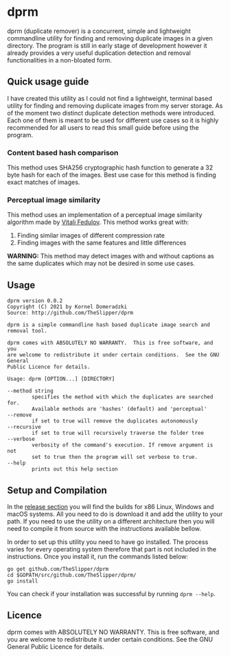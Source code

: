 # dprm

dprm (duplicate remover) is a concurrent, simple and lightweight commandline utility for finding and removing duplicate images in a given directory. The program is still in early stage of development however it already provides a very useful duplication detection and removal functionalities in a non-bloated form.

## Quick usage guide

I have created this utility as I could not find a lightweight, terminal based utility for finding and removing duplicate images from my server storage. As of the moment two distinct duplicate detection methods were introduced. Each one of them is meant to be used for different use cases so it is highly recommended for all users to read this small guide before using the program.

### Content based hash comparison

This method uses SHA256 cryptographic hash function to generate a 32 byte hash for each of the images. Best use case for this method is finding exact matches of images.

### Perceptual image similarity

This method uses an implementation of a perceptual image similarity algorithm made by [Vitali Fedulov](https://github.com/vitali-fedulov/images). This method works great with:
1. Finding similar images of different compression rate
2. Finding images with the same features and little differences

**WARNING:** This method may detect images with and without captions as the same duplicates which may not be desired in some use cases.

## Usage

```
dprm version 0.0.2
Copyright (C) 2021 by Kornel Domeradzki
Source: http://github.com/TheSlipper/dprm

dprm is a simple commandline hash based duplicate image search and removal tool.

dprm comes with ABSOLUTELY NO WARRANTY.  This is free software, and you
are welcome to redistribute it under certain conditions.  See the GNU General
Public Licence for details.

Usage: dprm [OPTION...] [DIRECTORY]

--method string
		specifies the method with which the duplicates are searched for.
		Available methods are 'hashes' (default) and 'perceptual'
--remove
		if set to true will remove the duplicates autonomously
--recursive
		if set to true will recursively traverse the folder tree
--verbose
		verbosity of the command's execution. If remove argument is not
		set to true then the program will set verbose to true.
--help
		prints out this help section
```

## Setup and Compilation

In the [release section](https://github.com/TheSlipper/dprm/releases) you will find the builds for x86 Linux, Windows and macOS systems. All you need to do is download it and add the utility to your path. If you need to use the utility on a different architecture then you will need to compile it from source with the instructions available bellow.   

In order to set up this utility you need to have go installed. The process varies for every operating system therefore that part is not included in the instructions. Once you install it, run the commands listed below:

```
go get github.com/TheSlipper/dprm
cd $GOPATH/src/github.com/TheSlipper/dprm/
go install
```
You can check if your installation was successful by running `dprm --help`.

## Licence

dprm comes with ABSOLUTELY NO WARRANTY.  This is free software, and you
are welcome to redistribute it under certain conditions.  See the GNU General Public Licence
for details.
